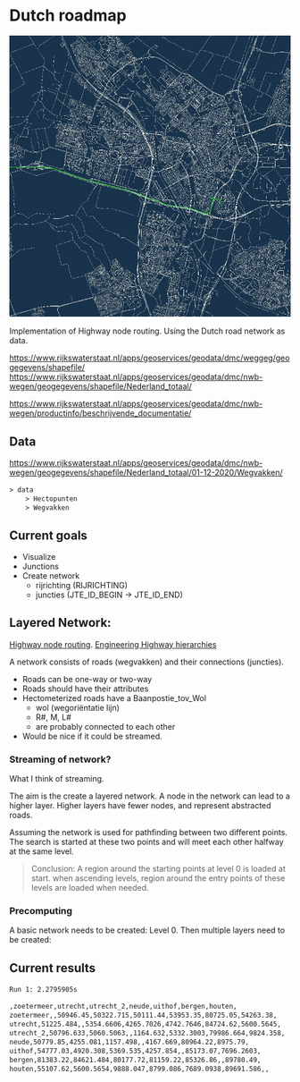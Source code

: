 # Dutch roadmap

![roadmap](docs/image.jpg)

Implementation of Highway node routing. Using the Dutch road network as data.

https://www.rijkswaterstaat.nl/apps/geoservices/geodata/dmc/weggeg/geogegevens/shapefile/
https://www.rijkswaterstaat.nl/apps/geoservices/geodata/dmc/nwb-wegen/geogegevens/shapefile/Nederland_totaal/


https://www.rijkswaterstaat.nl/apps/geoservices/geodata/dmc/nwb-wegen/productinfo/beschrijvende_documentatie/

## Data
https://www.rijkswaterstaat.nl/apps/geoservices/geodata/dmc/nwb-wegen/geogegevens/shapefile/Nederland_totaal/01-12-2020/Wegvakken/
```
> data
    > Hectopunten
    > Wegvakken
```

## Current goals

- Visualize
- Junctions 
- Create network
    - rijrichting (RIJRICHTING)
    - juncties (JTE_ID_BEGIN -> JTE_ID_END)


## Layered Network:

[Highway node routing](http://algo2.iti.uni-karlsruhe.de/schultes/hwy/dynamic.pdf).
[Engineering Highway hierarchies](http://algo2.iti.kit.edu/documents/routeplanning/hhJournalSubmit.pdf)

A network consists of roads (wegvakken) and their connections (juncties).

- Roads can be one-way or two-way
- Roads should have their attributes
- Hectometerized roads have a Baanpostie_tov_Wol 
    - wol (wegoriëntatie lijn)
    - R#, M, L#
    - are probably connected to each other
- Would be nice if it could be streamed.

### Streaming of network?
What I think of streaming.

The aim is the create a layered network. A node in the network can lead to a higher layer. Higher layers have fewer nodes, and represent abstracted roads.

Assuming the network is used for pathfinding between two different points.
The search is started at these two points and will meet each other halfway at the same level.
> Conclusion: A region around the starting points at level 0 is loaded at start. 
> when ascending levels, region around the entry points of these levels are loaded when needed.

### Precomputing

A basic network needs to be created: Level 0.
Then multiple layers need to be created: 



## Current results

```
Run 1: 2.2795905s
```
```csv
,zoetermeer,utrecht,utrecht_2,neude,uithof,bergen,houten,
zoetermeer,,50946.45,50322.715,50111.44,53953.35,80725.05,54263.38,
utrecht,51225.484,,5354.6606,4265.7026,4742.7646,84724.62,5600.5645,
utrecht_2,50796.633,5060.5063,,1164.632,5332.3003,79986.664,9824.358,
neude,50779.85,4255.081,1157.498,,4167.669,80964.22,8975.79,
uithof,54777.03,4920.308,5369.535,4257.854,,85173.07,7696.2603,
bergen,81383.22,84621.484,80177.72,81159.22,85326.86,,89780.49,
houten,55107.62,5600.5654,9888.047,8799.086,7689.0938,89691.586,,
```